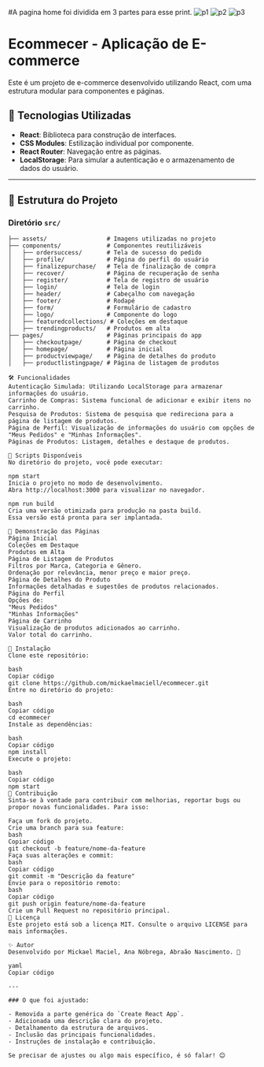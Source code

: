#A pagina home foi dividida em 3 partes para esse print.
![p1](https://github.com/user-attachments/assets/1150b72b-d3d8-4022-b12d-ca86ce4cfc87)
![p2](https://github.com/user-attachments/assets/b96445df-e46f-4605-a39d-d7f8b0cf37c7)
![p3](https://github.com/user-attachments/assets/ad546c83-270a-4696-a303-4f7aba23b19d)


# Ecommecer - Aplicação de E-commerce

Este é um projeto de e-commerce desenvolvido utilizando React, com uma estrutura modular para componentes e páginas.

## 🚀 Tecnologias Utilizadas

- **React**: Biblioteca para construção de interfaces.
- **CSS Modules**: Estilização individual por componente.
- **React Router**: Navegação entre as páginas.
- **LocalStorage**: Para simular a autenticação e o armazenamento de dados do usuário.

---

## 📁 Estrutura do Projeto

### Diretório `src/`

```plaintext
├── assets/                 # Imagens utilizadas no projeto
├── components/             # Componentes reutilizáveis
│   ├── ordersuccess/       # Tela de sucesso do pedido
│   ├── profile/            # Página do perfil do usuário
│   ├── finalizepurchase/   # Tela de finalização de compra
│   ├── recover/            # Página de recuperação de senha
│   ├── register/           # Tela de registro de usuário
│   ├── login/              # Tela de login
│   ├── header/             # Cabeçalho com navegação
│   ├── footer/             # Rodapé
│   ├── form/               # Formulário de cadastro
│   ├── logo/               # Componente do logo
│   ├── featuredcollections/ # Coleções em destaque
│   ├── trendingproducts/   # Produtos em alta
├── pages/                  # Páginas principais do app
│   ├── checkoutpage/       # Página de checkout
│   ├── homepage/           # Página inicial
│   ├── productviewpage/    # Página de detalhes do produto
│   ├── productlistingpage/ # Página de listagem de produtos

🛠️ Funcionalidades
Autenticação Simulada: Utilizando LocalStorage para armazenar informações do usuário.
Carrinho de Compras: Sistema funcional de adicionar e exibir itens no carrinho.
Pesquisa de Produtos: Sistema de pesquisa que redireciona para a página de listagem de produtos.
Página de Perfil: Visualização de informações do usuário com opções de "Meus Pedidos" e "Minhas Informações".
Páginas de Produtos: Listagem, detalhes e destaque de produtos.

📜 Scripts Disponíveis
No diretório do projeto, você pode executar:

npm start
Inicia o projeto no modo de desenvolvimento.
Abra http://localhost:3000 para visualizar no navegador.

npm run build
Cria uma versão otimizada para produção na pasta build.
Essa versão está pronta para ser implantada.

🌟 Demonstração das Páginas
Página Inicial
Coleções em Destaque
Produtos em Alta
Página de Listagem de Produtos
Filtros por Marca, Categoria e Gênero.
Ordenação por relevância, menor preço e maior preço.
Página de Detalhes do Produto
Informações detalhadas e sugestões de produtos relacionados.
Página do Perfil
Opções de:
"Meus Pedidos"
"Minhas Informações"
Página de Carrinho
Visualização de produtos adicionados ao carrinho.
Valor total do carrinho.

📂 Instalação
Clone este repositório:

bash
Copiar código
git clone https://github.com/mickaelmaciell/ecommecer.git
Entre no diretório do projeto:

bash
Copiar código
cd ecommecer
Instale as dependências:

bash
Copiar código
npm install
Execute o projeto:

bash
Copiar código
npm start
🤝 Contribuição
Sinta-se à vontade para contribuir com melhorias, reportar bugs ou propor novas funcionalidades. Para isso:

Faça um fork do projeto.
Crie uma branch para sua feature:
bash
Copiar código
git checkout -b feature/nome-da-feature
Faça suas alterações e commit:
bash
Copiar código
git commit -m "Descrição da feature"
Envie para o repositório remoto:
bash
Copiar código
git push origin feature/nome-da-feature
Crie um Pull Request no repositório principal.
📄 Licença
Este projeto está sob a licença MIT. Consulte o arquivo LICENSE para mais informações.

✨ Autor
Desenvolvido por Mickael Maciel, Ana Nóbrega, Abraão Nascimento. 🚀

yaml
Copiar código

---

### O que foi ajustado:

- Removida a parte genérica do `Create React App`.
- Adicionada uma descrição clara do projeto.
- Detalhamento da estrutura de arquivos.
- Inclusão das principais funcionalidades.
- Instruções de instalação e contribuição.

Se precisar de ajustes ou algo mais específico, é só falar! 😊

